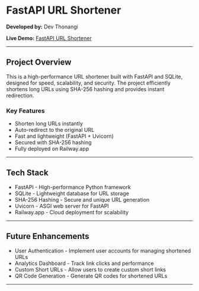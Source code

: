 # FastAPI URL Shortener  

**Developed by:** Dev Thonangi  

**Live Demo:** [FastAPI URL Shortener](https://fastapi-url-shortener-production-7250.up.railway.app/)  

---

## Project Overview  
This is a high-performance URL shortener built with FastAPI and SQLite, designed for speed, scalability, and security. The project efficiently shortens long URLs using SHA-256 hashing and provides instant redirection.  

### Key Features  
- Shorten long URLs instantly  
- Auto-redirect to the original URL  
- Fast and lightweight (FastAPI + Uvicorn)  
- Secured with SHA-256 hashing  
- Fully deployed on Railway.app  

---

## Tech Stack  
- FastAPI - High-performance Python framework  
- SQLite - Lightweight database for URL storage  
- SHA-256 Hashing - Secure and unique URL generation  
- Uvicorn - ASGI web server for FastAPI  
- Railway.app - Cloud deployment for scalability  

---

## Future Enhancements  
- User Authentication - Implement user accounts for managing shortened URLs  
- Analytics Dashboard - Track link clicks and performance  
- Custom Short URLs - Allow users to create custom short links  
- QR Code Generation - Generate QR codes for shortened URLs  

---
